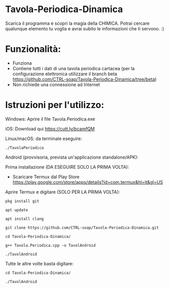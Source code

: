 # Tavola-Periodica-Dinamica
Scarica il programma e scopri la magia della CHIMICA. Potrai cercare qualunque elemento tu voglia e avrai subito le informazioni che ti servono. :)

# Funzionalità:

 - Funziona
 - Contiene tutti i dati di una tavola periodica cartacea (per la configurazione elettronica utilizzare il branch beta https://github.com/CTRL-soap/Tavola-Periodica-Dinamica/tree/beta)
 - Non richiede una connessione ad Internet

# Istruzioni per l'utilizzo:

Windows: Aprire il file Tavola.Periodica.exe


iOS: Download qui https://cutt.ly/bcamfQM


Linux/macOS: 
 da terminale eseguire:
 
    ./TavolaPeriodica


Android (provvisoria, prevista un'applicazione standalone/APK):

Prima installazione (DA ESEGUIRE SOLO LA PRIMA VOLTA):
 - Scaricare Termux dal Play Store https://play.google.com/store/apps/details?id=com.termux&hl=it&gl=US

Aprire Termux e digitare (SOLO PER LA PRIMA VOLTA):

    pkg install git
    
    apt update
    
    apt install clang
    
    git clone https://github.com/CTRL-soap/Tavola-Periodica-Dinamica.git
    
    cd Tavola-Periodica-Dinamica/
    
    g++ Tavola.Periodica.cpp -o TavolAndroid
    
    ./TavolAndroid
    
Tutte le altre volte basta digitare:

    cd Tavola-Periodica-Dinamica/
    
    ./TavolAndroid
